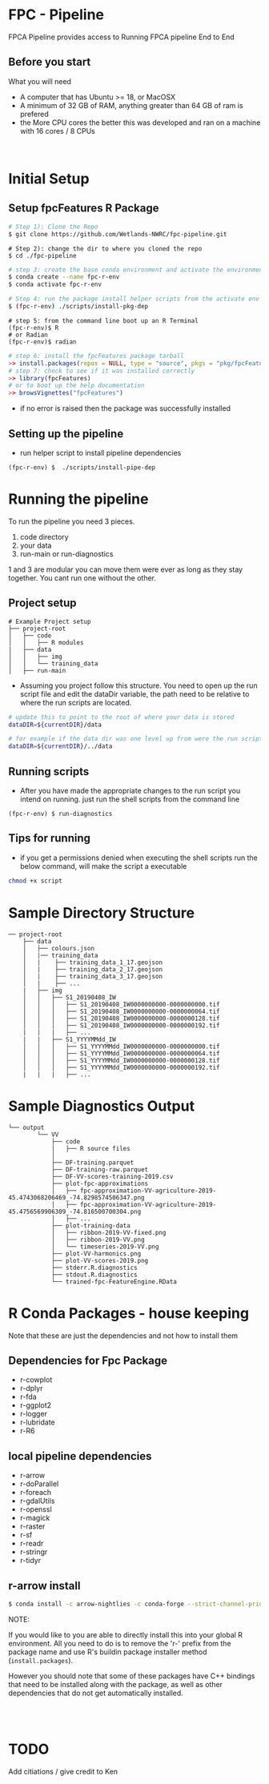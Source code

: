 # FPC - Pipeline
FPCA Pipeline provides access to Running FPCA pipeline End to End

## Before you start
What you will need 
- A computer that has Ubuntu >= 18, or MacOSX 
- A minimum of 32 GB of RAM, anything greater than 64 GB of ram is prefered
- the More CPU cores the better this was developed and ran on a machine with 16 cores / 8 CPUs  
<br>

# Initial Setup
## Setup fpcFeatures R Package
 
```sh
# Step 1): Clone the Repo
$ git clone https://github.com/Wetlands-NWRC/fpc-pipeline.git
```

```shell
# Step 2): change the dir to where you cloned the repo
$ cd ./fpc-pipeline
```

```sh
# step 3: create the base conda environment and activate the environment
$ conda create --name fpc-r-env
$ conda activate fpc-r-env
```
```sh
# Step 4: run the package install helper scripts from the activate env
$ (fpc-r-env) ./scripts/install-pkg-dep
```
```shell
# step 5: from the command line boot up an R Terminal
(fpc-r-env)$ R
# or Radian
(fpc-r-env)$ radian
```
```R
# step 6: install the fpcFeatures package tarball
>> install.packages(repos = NULL, type = "source", pkgs = "pkg/fpcFeatures_0.0.0.0001.tar.gz" )
# step 7: check to see if it was installed correctly
>> library(fpcFeatures)
# or to boot up the help documentation
>> browsVignettes("fpcFeatures")
```
- if no error is raised then the package was successfully installed 

## Setting up the pipeline
- run helper script to install pipeline dependencies
```commandline 
(fpc-r-env) $  ./scripts/install-pipe-dep
```
# Running the pipeline
To run the pipeline you need 3 pieces. 

1. code directory
2. your data
3. run-main or run-diagnostics

1 and 3 are modular you can move them were ever as long as they stay together. You cant run one without the other.

## Project setup
```
# Example Project setup
├── project-root
│   ├── code
│   │   ├── R modules
|   ├── data
│   │   ├── img
│   │   └── training_data
│   ├── run-main
```
- Assuming you project follow this structure. You need to open up the run script file and edit the dataDir variable, the path need to be relative to where the run scripts are located. 
```sh
# update this to point to the root of where your data is stored
dataDIR=${currentDIR}/data

# for example if the data dir was one level up from were the run scripts are it would look like this
dataDIR=${currentDIR}/../data
```
## Running scripts
- After you have made the appropriate changes to the run script you intend on running. just run the shell scripts from the command line
```commandline
(fpc-r-env) $ run-diagnostics
```

## Tips for running
- if you get a permissions denied when executing the shell scripts run the below command, will make the script a executable
```sh
chmod +x script
```


# Sample Directory Structure
```
── project-root
    ├── data
    │   ├── colours.json
    │   |── training_data
    │   |    ├── training_data_1_17.geojson
    │   |    ├── training_data_2_17.geojson
    │   |    ├── training_data_3_17.geojson
    │   |    ├── ...
    |   ├── img
    │   │   ├── S1_20190408_IW
    │   │   │   ├── S1_20190408_IW0000000000-0000000000.tif
    │   │   │   ├── S1_20190408_IW0000000000-0000000064.tif
    │   │   │   ├── S1_20190408_IW0000000000-0000000128.tif
    │   │   │   ├── S1_20190408_IW0000000000-0000000192.tif
    |   |   |   ├── ...
    |   |   ├── S1_YYYYMMdd_IW
    │   │   │   ├── S1_YYYYMMdd_IW0000000000-0000000000.tif
    │   │   │   ├── S1_YYYYMMdd_IW0000000000-0000000064.tif
    │   │   │   ├── S1_YYYYMMdd_IW0000000000-0000000128.tif
    │   │   │   ├── S1_YYYYMMdd_IW0000000000-0000000192.tif
    |   |   |   ├── ...   
``` 

# Sample Diagnostics Output 
```
└── output
        └── VV
            ├── code
            |   ├── R source files
            │   
            ├── DF-training.parquet
            ├── DF-training-raw.parquet
            ├── DF-VV-scores-training-2019.csv
            ├── plot-fpc-approximations
            │   ├── fpc-approximation-VV-agriculture-2019-45.4743068206469_-74.8298574506347.png
            │   ├── fpc-approximation-VV-agriculture-2019-45.4756569906309_-74.816500700304.png
            │   ├── ...
            ├── plot-training-data
            │   ├── ribbon-2019-VV-fixed.png
            │   ├── ribbon-2019-VV.png
            │   └── timeseries-2019-VV.png
            ├── plot-VV-harmonics.png
            ├── plot-VV-scores-2019.png
            ├── stderr.R.diagnostics
            ├── stdout.R.diagnostics
            └── trained-fpc-FeatureEngine.RData

```

# R Conda Packages - house keeping
Note that these are just the dependencies and not how to install them
## Dependencies for Fpc Package
- r-cowplot
- r-dplyr
- r-fda
- r-ggplot2
- r-logger
- r-lubridate
- r-R6

## local pipeline dependencies
- r-arrow
- r-doParallel
- r-foreach
- r-gdalUtils
- r-openssl
- r-magick
- r-raster
- r-sf
- r-readr
- r-stringr
- r-tidyr

## r-arrow install
``` sh
$ conda install -c arrow-nightlies -c conda-forge --strict-channel-priority r-arrow
```

NOTE:

If you would like to you are able to directly install this into your global R environment. All you need to do is to remove the 'r-' prefix from the package name and use R's buildin package installer method (``` install.packages ```).

However you should note that some of these packages have C++ bindings that need to be installed along with the package, as well as other dependencies that do not get automatically installed. 

<br><br>

# TODO 
Add citiations / give credit to Ken
